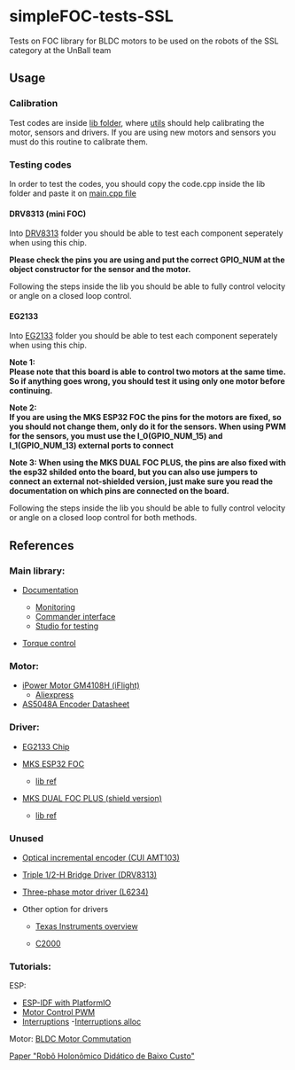 # simpleFOC-tests-SSL

Tests on FOC library for BLDC motors to be used on the robots of the SSL category at the UnBall team

## Usage

### Calibration

Test codes are inside [lib folder](/lib), where [utils](/lib/utils) should help calibrating the motor, sensors and drivers. If you are using new motors and sensors you must do this routine to calibrate them.

### Testing codes

In order to test the codes, you should copy the code.cpp inside the lib folder and paste it on [main.cpp file](src/main.cpp) 

#### DRV8313 (mini FOC)

Into [DRV8313](lib/DRV8313) folder you should be able to test each component seperately when using this chip.  

**Please check the pins you are using and put the correct GPIO_NUM at the object constructor for the sensor and the motor.**

Following the steps inside the lib you should be able to fully control velocity or angle on a closed loop control.

#### EG2133

Into [EG2133](lib/EG2133) folder you should be able to test each component seperately when using this chip.  

**Note 1:  
Please note that this board is able to control two motors at the same time. So if anything goes wrong, you should test it using only one motor before continuing.**

**Note 2:  
If you are using the MKS ESP32 FOC the pins for the motors are fixed, so you should not change them, only do it for the sensors. When using PWM for the sensors, you must use the I_0(GPIO_NUM_15) and I_1(GPIO_NUM_13) external ports to connect**

**Note 3:
When using the MKS DUAL FOC PLUS, the pins are also fixed with the esp32 shilded onto the board, but you can also use jumpers to connect an external not-shielded version, just make sure you read the documentation on which pins are connected on the board.**

Following the steps inside the lib you should be able to fully control velocity or angle on a closed loop control for both methods.

## References

### Main library:
- [Documentation](https://docs.simplefoc.com/)
    - [Monitoring](https://docs.simplefoc.com/monitoring)
    - [Commander interface](https://docs.simplefoc.com/commander_interface)
    - [Studio for testing](https://docs.simplefoc.com/studio)

-   [Torque control](https://docs.simplefoc.com/torque_control)

### Motor:
- [iPower Motor GM4108H (iFlight)](https://shop.iflight.com/gimbal-motors-cat44/ipower-motor-gm4108h-120t-gimbal-motor-with-as5048a-encoder-pro243)
    - [Aliexpress](https://www.aliexpress.us/item/2255801110080005.html?pdp_npi=4%40dis%21USD%21US%20%2464.99%21US%20%2450.29%21%21%2164.99%2150.29%21%402101effb17139667294248360e8ae2%2110000015655310335%21sh%21US%210%21&spm=a2g0o.store_pc_allItems_or_groupList.new_all_items_2007550626242.4001296394757&gatewayAdapt=glo2usa)
- [AS5048A Encoder Datasheet](https://br.mouser.com/datasheet/2/588/AS5048_DS000298_4_00-2324531.pdf)

### Driver:
- [EG2133 Chip](docs/EG2133%20(Translated).pdf)
- [MKS ESP32 FOC](https://www.aliexpress.us/item/3256805324882671.html?spm=a2g0o.store_pc_allItems_or_groupList.0.0.5ca92d15b7Iz9a&pdp_npi=4%40dis%21BRL%21R%24%20159%2C68%21R%24%20107%2C56%21%21%2130.74%2120.71%21%40216661c117096429890006834ebee1%2112000033361166879%21sh%21BR%210%21&gatewayAdapt=glo2usa4itemAdapt)
    - [lib ref](https://github.com/makerbase-motor/MKS-ESP32FOC/tree/master)

- [MKS DUAL FOC PLUS (shield version)](https://www.aliexpress.us/item/3256804875947998.html?pdp_npi=4%40dis%21BRL%21R%24%20133%2C03%21R%24%2096%2C08%21%21%2125.61%2118.50%21%40216661c117096429890006834ebee1%2112000033145077507%21sh%21BR%210%21&spm=a2g0o.store_pc_allItems_or_groupList.new_all_items_2007473458239.1005005062262750&gatewayAdapt=glo2usa4itemAdapt)
    - [lib ref](https://github.com/makerbase-motor/MKS-DUALFOC/tree/main)

### Unused

- [Optical incremental encoder (CUI AMT103)](https://br.mouser.com/ProductDetail/CUI-Devices/AMT103-V?qs=%2Fha2pyFaduiAsBlScvLoAWHUnKz39jAIpNPVt58AQ0PVb84dpbt53g%3D%3D)

- [Triple 1/2-H Bridge Driver (DRV8313)](https://www.ti.com/lit/ds/symlink/drv8313.pdf?ts=1704921368092)

- [Three-phase motor driver (L6234)](docs/l6234-3.pdf)


- Other option for drivers

    - [Texas Instruments overview](https://www.ti.com/motor-drivers/brushless-dc-bldc-drivers/overview.html)

    - [C2000](https://www.ti.com/video/series/c2000-mcus-motor-control.html)

### Tutorials:

ESP:

- [ESP-IDF with PlatformIO](https://docs.espressif.com/projects/esp-idf/en/stable/esp32/third-party-tools/platformio.html)
- [Motor Control PWM](https://docs.espressif.com/projects/esp-idf/en/stable/esp32/api-reference/peripherals/mcpwm.html#application-examples)
- [Interruptions](https://www.makerhero.com/blog/uso-de-interrupcoes-externas-com-esp32/)
-[Interruptions alloc](https://docs.espressif.com/projects/esp-idf/en/stable/esp32/api-reference/system/intr_alloc.html)

Motor:
[BLDC Motor Commutation](https://www.youtube.com/watch?v=InzXA7mWBWE)

[Paper "Robô Holonômico Didático de Baixo Custo"](https://www.sba.org.br/cba2022/wp-content/uploads/artigos_cba2022/paper_776.pdf)